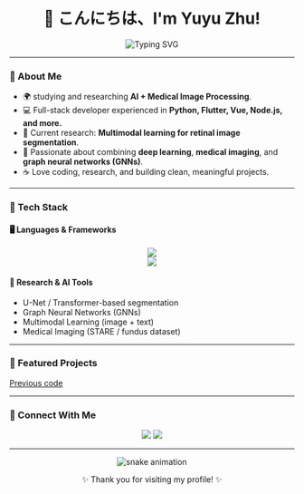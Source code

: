 <!-- 个人主页 README -->
<h1 align="center">👋 こんにちは、I'm Yuyu Zhu!</h1>

<p align="center">
  <img src="https://readme-typing-svg.demolab.com?font=Fira+Code&size=22&pause=1000&color=00C9A7&center=true&vCenter=true&width=600&lines=Full-Stack+Developer+%26+AI+Researcher;Medical+Image+Processing+%26+Deep+Learning;Exploring+Multimodal+Vision+%F0%9F%8E%89" alt="Typing SVG" />
</p>

---

### 🧠 About Me
- 🌍 studying and researching **AI + Medical Image Processing**.  
- 💻 Full-stack developer experienced in **Python, Flutter, Vue, Node.js, and more.**  
- 🧬 Current research: **Multimodal learning for retinal image segmentation**.  
- 🎯 Passionate about combining **deep learning**, **medical imaging**, and **graph neural networks (GNNs)**.  
- ☕ Love coding, research, and building clean, meaningful projects.

---

### 🚀 Tech Stack

#### 🖥️ Languages & Frameworks
<p align="center">
  <img src="https://skillicons.dev/icons?i=python,cpp,js,ts,html,css,vue,flutter,react,nodejs,express" /><br/>
  <img src="https://skillicons.dev/icons?i=pytorch,tensorflow,opencv,git,github,mysql,sqlite,docker" />
</p>

#### 🧩 Research & AI Tools
- U-Net / Transformer-based segmentation  
- Graph Neural Networks (GNNs)  
- Multimodal Learning (image + text)  
- Medical Imaging (STARE / fundus dataset)  

---

### 🌸 Featured Projects
<a href="[mailto:yuyuzhu@example.com](https://gitee.com/baihaowen)">Previous code</a>

---

### 💬 Connect With Me
<p align="center">
  <a href="mailto:zhuyugg12246@gmail.com"><img src="https://img.shields.io/badge/Email-D14836?style=for-the-badge&logo=gmail&logoColor=white"></a>
  <a href="https://github.com/yuyuzhu"><img src="https://img.shields.io/badge/GitHub-181717?style=for-the-badge&logo=github&logoColor=white"></a>
</p>

---

<p align="center">
  <img src="https://raw.githubusercontent.com/yuyuzhu/yuyuzhu/output/github-contribution-grid-snake.svg" alt="snake animation" />
</p>

<p align="center">✨ Thank you for visiting my profile! ✨</p>

